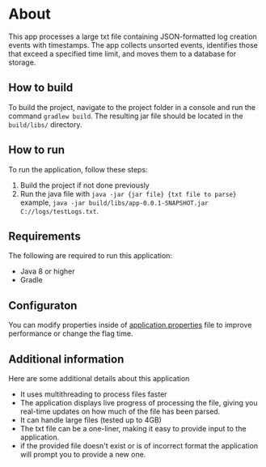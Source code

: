 # About
This app processes a large txt file containing JSON-formatted log creation events with timestamps. The app collects unsorted events, identifies those that exceed a specified time limit, and moves them to a database for storage.

## How to build
To build the project, navigate to the project folder in a console and run the command `gradlew build`. The resulting jar file should be located in the `build/libs/` directory.

## How to run
To run the application, follow these steps:

1. Build the project if not done previously
2. Run the java file with `java -jar {jar file} {txt file to parse}`  
example, `java -jar build/libs/app-0.0.1-SNAPSHOT.jar C://logs/testLogs.txt`.


## Requirements
The following are required to run this application:
- Java 8 or higher
- Gradle

## Configuraton
You can modify properties inside of [application.properties](https://github.com/wezik/log-parser/blob/main/src/main/resources/application.properties#L10-L21) file to improve performance or change the flag time.

## Additional information
Here are some additional details about this application
- It uses multithreading to process files faster
- The application displays live progress of processing the file, giving you real-time updates on how much of the file has been parsed.
- It can handle large files (tested up to 4GB)
- The txt file can be a one-liner, making it easy to provide input to the application.
- if the provided file doesn't exist or is of incorrect format the application will prompt you to provide a new one.
